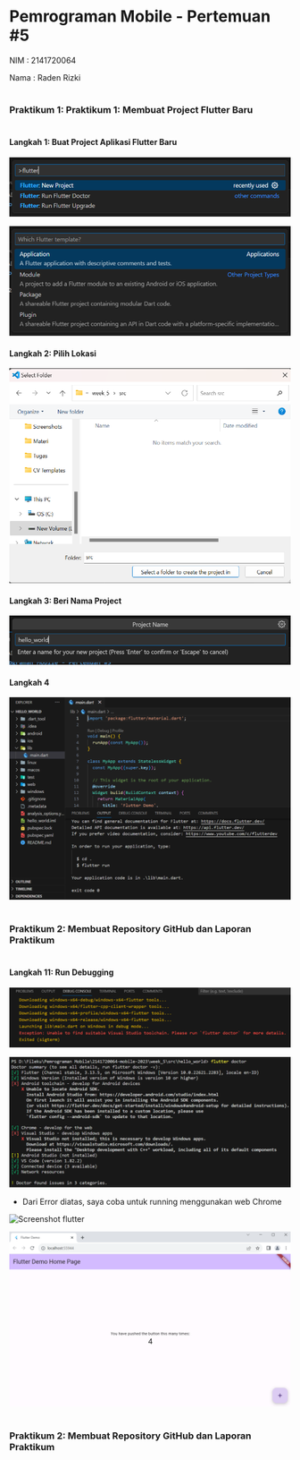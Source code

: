 # Pemrograman Mobile - Pertemuan #5

NIM : 2141720064

Nama : Raden Rizki

#

<h3>Praktikum 1: Praktikum 1: Membuat Project Flutter Baru</h3>

#

<h4>Langkah 1: Buat Project Aplikasi Flutter Baru</h4>

![Screenshot flutter](docs/create_new_flutter_project_a.png)

![Screenshot flutter](docs/create_new_flutter_project_b.png)

<h4>Langkah 2: Pilih Lokasi</h4>

![Screenshot flutter](docs/create_new_flutter_project_c.png)

<h4>Langkah 3: Beri Nama Project</h4>

![Screenshot flutter](docs/create_new_flutter_project_d.png)

<h4>Langkah 4</h4>

![Screenshot flutter](docs/create_new_flutter_project_e.png)

#

<h3>Praktikum 2: Membuat Repository GitHub dan Laporan Praktikum</h3>

#

<h4>Langkah 11: Run Debugging</h4>

![Screenshot flutter](docs/run_flutter_project_error.png)

![Screenshot flutter](docs/run_flutter_project_error_1.png)

- Dari Error diatas, saya coba untuk running menggunakan web Chrome

![Screenshot flutter](docs/run_flutter_project_solved.png)

![Screenshot flutter](docs/run_flutter_project.png)

#

<h3>Praktikum 2: Membuat Repository GitHub dan Laporan Praktikum</h3>

#
